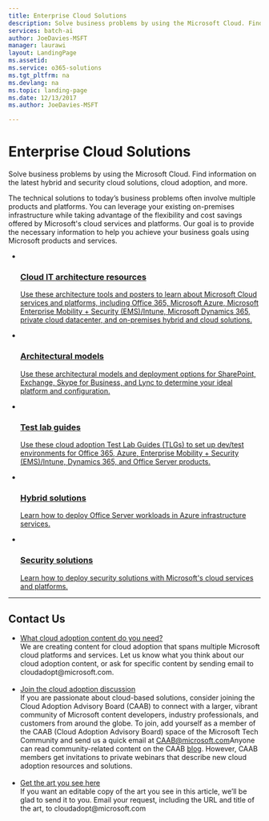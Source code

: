 ```yaml
---
title: Enterprise Cloud Solutions
description: Solve business problems by using the Microsoft Cloud. Find information on the latest hybrid and security cloud solutions, cloud adoption, and more.
services: batch-ai
author: JoeDavies-MSFT
manager: laurawi
layout: LandingPage
ms.assetid: 
ms.service: o365-solutions
ms.tgt_pltfrm: na
ms.devlang: na
ms.topic: landing-page
ms.date: 12/13/2017
ms.author: JoeDavies-MSFT

---  
```


<h1>Enterprise Cloud Solutions</h1>
<p>Solve business problems by using the Microsoft Cloud. Find information on the latest hybrid and security cloud solutions, cloud adoption, and more.</p>
<p>The technical solutions to today’s business problems often involve multiple products and platforms. You can leverage your existing on-premises infrastructure while taking advantage of the flexibility and cost savings offered by Microsoft's cloud services and platforms. Our goal is to provide the necessary information to help you achieve your business goals using Microsoft products and services.</p>
<ul class="cardsM cols cols2">
    <li>
        <a class="card" href="/office365/enterprise/microsoft-cloud-it-architecture-resources" data-linktype="external"><img class="cardImage" role="presentation" alt="" src="https://docs.microsoft.com/en-us/media/common/i_cloud_it_architecture.svg" data-linktype="external">
            <div class="cardText">
                <h3>Cloud IT architecture resources</h3>
                <p>Use these architecture tools and posters to learn about Microsoft Cloud services and platforms, including Office 365, Microsoft Azure, Microsoft Enterprise Mobility + Security (EMS)/Intune, Microsoft Dynamics 365, private cloud datacenter, and on-premises hybrid and cloud solutions.</p>
            </div>
        </a>
    </li>
    <li>
        <a class="card" href="/office365/enterprise/architectural-models-for-sharepoint-exchange-skype-for-business-and-lync" data-linktype="external"><img class="cardImage" role="presentation" alt="" src="https://docs.microsoft.com/media/common/i_architecture.svg" data-linktype="external">
            <div class="cardText">
                <h3>Architectural models</h3>
                <p>Use these architectural models and deployment options for SharePoint, Exchange, Skype for Business, and Lync to determine your ideal platform and configuration.</p>
            </div>
        </a>
    </li>
    <li>
        <a class="card" href="/office365/enterprise/cloud-adoption-test-lab-guides-tlgs" data-linktype="external"><img class="cardImage" role="presentation" alt="" src="https://docs.microsoft.com/media/common/i_test.svg" data-linktype="external">
            <div class="cardText">
                <h3>Test lab guides</h3>
                <p>Use these cloud adoption Test Lab Guides (TLGs) to set up dev/test environments for Office 365, Azure, Enterprise Mobility + Security (EMS)/Intune, Dynamics 365, and Office Server products.</p>
            </div>
        </a>
    </li>
    <li>
        <a class="card" href="/office365/enterprise/hybrid-solutions" data-linktype="external"><img class="cardImage" role="presentation" alt="" src="https://docs.microsoft.com/en-us/media/common/i_hybrid.svg" data-linktype="external">
            <div class="cardText">
                <h3>Hybrid solutions</h3>
                <p>Learn how to deploy Office Server workloads in Azure infrastructure services.</p>
            </div>
        </a>
    </li>
    <li>
        <a class="card" href="/office365/enterprise/security-solutions" data-linktype="external"><img class="cardImage" role="presentation" alt="" src="https://docs.microsoft.com/media/common/i_cloud-security.svg" data-linktype="external">
            <div class="cardText">
                <h3>Security solutions</h3>
                <p>Learn how to deploy security solutions with Microsoft's cloud services and platforms.</p>
            </div>
        </a>
    </li>
</ul>

---

<h2>Contact Us</h2>
<ul>
    <li><a href="mailto:cloudadopt@microsoft.com?Subject=[Cloud%20Adoption%20Content%20Feedback]:%20">What cloud adoption content do you need?</a><br>We are creating content for cloud adoption that spans multiple Microsoft cloud platforms and services. Let us know what you think about our cloud adoption content, or ask for specific content by sending email to cloudadopt@microsoft.com.</li><br>
    <li><a href="https://aka.ms/caab">Join the cloud adoption discussion</a><br>If you are passionate about cloud-based solutions, consider joining the Cloud Adoption Advisory Board (CAAB) to connect with a larger, vibrant community of Microsoft content developers, industry professionals, and customers from around the globe. To join, add yourself as a member of the CAAB (Cloud Adoption Advisory Board) space of the Microsoft Tech Community and send us a quick email at <a href="mailto:caab@microsoft.com?Subject=I%20just%20joined%20the%20Cloud%20Adoption%20Advisory%20Board!">CAAB@microsoft.com</a>Anyone can read community-related content on the CAAB <a href="https://blogs.technet.com/b/solutions_advisory_board/">blog</a>. However, CAAB members get invitations to private webinars that describe new cloud adoption resources and solutions.</li><br>
    <li><a href="mailto:cloudadopt@microsoft.com?subject=[Art%20Request]:%20">Get the art you see here</a><br>If you want an editable copy of the art you see in this article, we’ll be glad to send it to you. Email your request, including the URL and title of the art, to cloudadopt@microsoft.com</li>
</ul>
